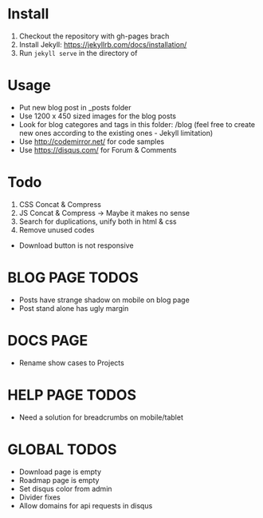 # Install

1. Checkout the repository with gh-pages brach
2. Install Jekyll: https://jekyllrb.com/docs/installation/
3. Run `jekyll serve` in the directory of 

# Usage

- Put new blog post in _posts folder
- Use 1200 x 450 sized images for the blog posts
- Look for blog categores and tags in this folder: /blog (feel free to create new ones according to the existing ones - Jekyll limitation) 
- Use http://codemirror.net/ for code samples
- Use https://disqus.com/ for Forum & Comments


# Todo

1. CSS Concat & Compress
2. JS Concat & Compress -> Maybe it makes no sense
3. Search for duplications, unify both in html & css
4. Remove unused codes

* Download button is not responsive

# BLOG PAGE TODOS

* Posts have strange shadow on mobile on blog page
* Post stand alone has ugly margin

# DOCS PAGE

* Rename show cases to Projects

# HELP PAGE TODOS

* Need a solution for breadcrumbs on mobile/tablet

# GLOBAL TODOS

* Download page is empty
* Roadmap page is empty
* Set disqus color from admin
* Divider fixes
* Allow domains for api requests in disqus